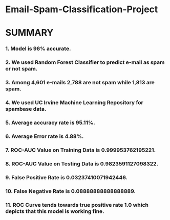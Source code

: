 # Email-Spam-Classification-Project
# SUMMARY

### 1. **Model is 96% accurate.**
### 2. We used **Random Forest Classifier** to predict e-mail as spam or not spam.
### 3. Among **4,601 e-mails 2,788 are not spam while 1,813 are spam**.
### 4. We used **UC Irvine Machine Learning Repository** for spambase data.
### 5. Average accuracy rate is **95.11%**.
### 6. Average Error rate is **4.88%**.
### 7. ROC-AUC Value on Training Data is **0.999953762195221**.
### 8. ROC-AUC Value on Testing Data is **0.9823591127098322**.
### 9. False Positive Rate is **0.03237410071942446**.
### 10. False Negative Rate is **0.08888888888888889**.
### 11. **ROC Curve tends towards true positive rate 1.0 which depicts that this model is working fine.**
